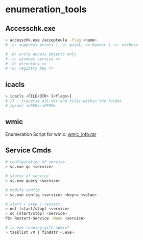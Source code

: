 # enumeration_tools

## Accesschk.exe

```bash
> accesschk.exe /accepteula -flag <name>
# -u: suppress errors | -q: quiet; no banner | -v: verbose

# -w: write access objects only
# -c: windows service <>
# -d: directory <>
# -k: registry key <>
```

## icacls

```bash
> icacls <FILE/DIR> [<flags>]
# /T - traverse all dir and files within the folder
# /grant <USER>:<PERM>
```

## wmic

Enumeration Script for wmic: [wmic_info.rar](http://www.fuzzysecurity.com/tutorials/files/wmic_info.rar)

## Service Cmds

```bash
# configuration of service
> sc.exe qc <service>

# status of service
> sc.exe query <service>

# modify config
> sc.exe config <service> <key>= <value>

# start / stop / restart
> net [start/stop] <service>
> sc [start/stop] <service>
PS> Restart-Service -Name <service>

# is exe running with admin?
> tasklist /V | findstr <.exe>
```
